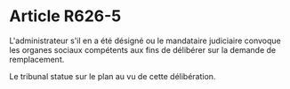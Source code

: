 # Article R626-5

L'administrateur s'il en a été désigné ou le mandataire judiciaire convoque les organes sociaux compétents aux fins de délibérer sur la demande de remplacement.

Le tribunal statue sur le plan au vu de cette délibération.

